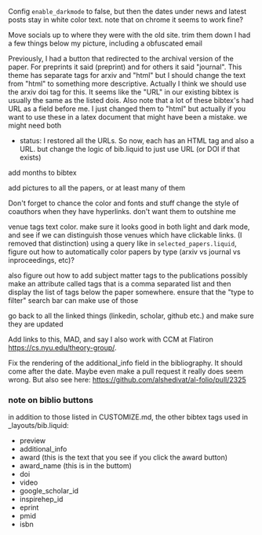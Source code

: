 Config `enable_darkmode` to false, but then the dates under news and latest posts stay in white color text. note that on chrome it seems to work fine?

Move socials up to where they were with the old site. trim them down
I had a few things below my picture, including a obfuscated email

Previously, I had a button that redirected to the archival version of the paper. For preprints it said (preprint) and for others it said "journal".
This theme has separate tags for arxiv and "html" but I should change the text from "html" to something more descriptive.
Actually I think we should use the arxiv doi tag for this. It seems like the "URL" in our existing bibtex is usually the same as the listed dois.
Also note that a lot of these bibtex's had URL as a field before me. I just changed them to "html" but actually if you want to use these in a latex document that might have been a mistake. we might need both
- status: I restored all the URLs. So now, each has an HTML tag and also a URL. but change the logic of bib.liquid to just use URL (or DOI if that exists)

add months to bibtex

add pictures to all the papers, or at least many of them

Don't forget to chance the color and fonts and stuff
change the style of coauthors when they have hyperlinks. don't want them to outshine me

venue tags text color. make sure it looks good in both light and dark mode, and see if we can distinguish those venues which have clickable links. (I removed that distinction)
using a query like in `selected_papers.liquid`, figure out how to automatically color papers by type (arxiv vs journal vs inproceedings, etc)?

also figure out how to add subject matter tags to the publications
possibly make an attribute called tags that is a comma separated list and then display the list of tags below the paper somewhere. ensure that the "type to filter" search bar can make use of those

go back to all the linked things (linkedin, scholar, github etc.) and make sure they are updated

Add links to this, MAD, and say I also work with CCM at Flatiron https://cs.nyu.edu/theory-group/.

Fix the rendering of the additional_info field in the bibliography. It should come after the date.
Maybe even make a pull request it really does seem wrong.
But also see here: https://github.com/alshedivat/al-folio/pull/2325

### note on biblio buttons
in addition to those listed in CUSTOMIZE.md, the other bibtex tags used in _layouts/bib.liquid:
- preview
- additional_info
- award (this is the text that you see if you click the award button)
- award_name (this is in the buttom)
- doi
- video
- google_scholar_id
- inspirehep_id
- eprint
- pmid
- isbn